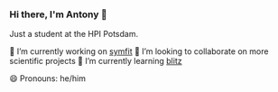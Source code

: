 ### Hi there, I'm Antony 👋

Just a student at the HPI Potsdam.

🔭 I’m currently working on [symfit](https://github.com/tBuLi/symfit)
👯 I’m looking to collaborate on more scientific projects
🌱 I’m currently learning [blitz](https://github.com/blitz-js/blitz)

😄 Pronouns: he/him
<!--
**antonykamp/antonykamp** is a ✨ _special_ ✨ repository because its `README.md` (this file) appears on your GitHub profile.

Here are some ideas to get you started:

- 🔭 I’m currently working on ...

- 👯 I’m looking to collaborate on ...
- 🤔 I’m looking for help with ...
- 💬 Ask me about ...
- 📫 How to reach me: ...
- 😄 Pronouns: ...
- ⚡ Fun fact: ...
-->
